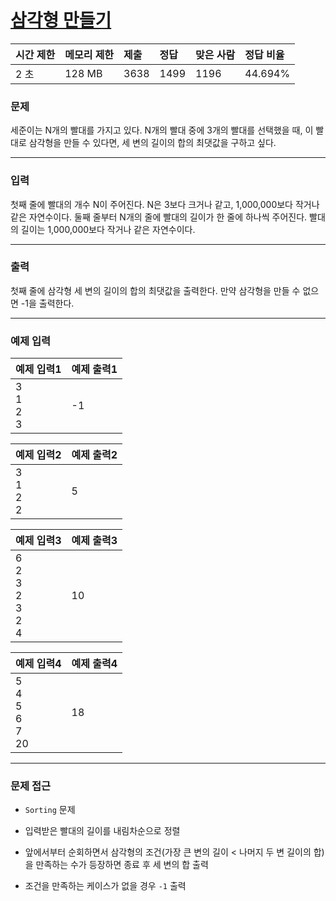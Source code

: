 # [삼각형 만들기](https://www.acmicpc.net/problem/1448)

<div align = center>

| 시간 제한 | 메모리 제한 | 제출 | 정답 | 맞은 사람 | 정답 비율 |
| :-------- | :---------- | :--- | :--- | :-------- | :-------- |
| 2 초      | 128 MB      | 3638 | 1499 | 1196      | 44.694%   |

</div>

### 문제

세준이는 N개의 빨대를 가지고 있다. N개의 빨대 중에 3개의 빨대를 선택했을 때, 이 빨대로 삼각형을 만들 수 있다면, 세 변의 길이의 합의 최댓값을 구하고 싶다.

---

### 입력

첫째 줄에 빨대의 개수 N이 주어진다. N은 3보다 크거나 같고, 1,000,000보다 작거나 같은 자연수이다. 둘째 줄부터 N개의 줄에 빨대의 길이가 한 줄에 하나씩 주어진다. 빨대의 길이는 1,000,000보다 작거나 같은 자연수이다.

---

### 출력

첫째 줄에 삼각형 세 변의 길이의 합의 최댓값을 출력한다. 만약 삼각형을 만들 수 없으면 -1을 출력한다.

---

### 예제 입력

| 예제 입력1          | 예제 출력1 |
| :------------------ | :--------- |
| 3<br/>1<br/>2<br/>3 | -1         |

| 예제 입력2          | 예제 출력2 |
| :------------------ | :--------- |
| 3<br/>1<br/>2<br/>2 | 5          |

| 예제 입력3                            | 예제 출력3 |
| :------------------------------------ | :--------- |
| 6<br/>2<br/>3<br/>2<br/>3<br/>2<br/>4 | 10         |

| 예제 입력4                       | 예제 출력4 |
| :------------------------------- | :--------- |
| 5<br/>4<br/>5<br/>6<br/>7<br/>20 | 18         |

---

### 문제 접근

  - `Sorting` 문제

  - 입력받은 빨대의 길이를 내림차순으로 정렬

  - 앞에서부터 순회하면서 삼각형의 조건(가장 큰 변의 길이 < 나머지 두 변 길이의 합)을 만족하는 수가 등장하면 종료 후 세 변의 합 출력

  - 조건을 만족하는 케이스가 없을 경우 `-1` 출력